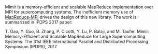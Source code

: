 Mimir is a memory-efficient and scalable MapReduce implementation over MPI for 
supercomputing systems. The inefficient memory use of 
[MapReduce-MPI](http://mapreduce.sandia.gov/) drives the design of this new 
library. The work is summarized in IPDPS 2017 paper:

T. Gao, Y. Guo, B. Zhang, P. Cicotti, Y. Lu, P. Balaji, and M. Taufer.
Mimir: Memory-Efficient and Scalable MapReduce for Large Supercomputing Systems.
The 31st IEEE International Parallel and Distributed Processing Symposium (IPDPS), 
2017.
